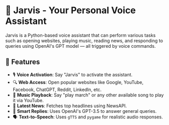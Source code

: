# 🧠 Jarvis - Your Personal Voice Assistant

Jarvis is a Python-based voice assistant that can perform various tasks such as opening websites, playing music, reading news, and responding to queries using OpenAI's GPT model — all triggered by voice commands.

## 🚀 Features

- 🎙️ **Voice Activation**: Say "Jarvis" to activate the assistant.
- 🔍 **Web Access**: Open popular websites like Google, YouTube, Facebook, ChatGPT, Reddit, LinkedIn, etc.
- 🎵 **Music Playback**: Say "play march" or any other available song to play it via YouTube.
- 📰 **Latest News**: Fetches top headlines using NewsAPI.
- 🤖 **Smart Replies**: Uses OpenAI's GPT-3.5 to answer general queries.
- 🗣️ **Text-to-Speech**: Uses `gTTS` and `pygame` for realistic audio responses.



